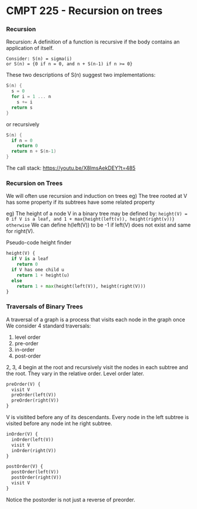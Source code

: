 # CMPT 225 - Recursion on trees

### Recursion

Recursion: A definition of a function is recursive if the body contains an application of itself.

```
Consider: S(n) = sigma(i)
or S(n) = {0 if n = 0, and n + S(n-1) if n >= 0}
```
These two descriptions of S(n) suggest two implementations:
```c++
S(n) {
  s = 0
  for i = 1 ... n
    s += i
  return s
}
```
or recursively
```c++
S(n) {
  if n = 0
    return 0
  return n + S(n-1)
}
```

The call stack: https://youtu.be/X8lmsAekDEY?t=485

### Recursion on Trees
We will often use recursion and induction on trees
eg) The tree rooted at V has some property if its subtrees have some related property

eg) The height of a node V in a binary tree may be defined by:
`height(V) = 0 if V is a leaf, and 1 + max{height(left(v)), height(right(v))} otherwise`
We can define h(left(V)) to be -1 if left(V) does not exist and same for right(V).

Pseudo-code height finder
```py
height(V) {
  if V is a leaf
    return 0
  if V has one child u
    return 1 + height(u)
  else
    return 1 + max(height(left(V)), height(right(V)))
}
```

### Traversals of Binary Trees
A traversal of a graph is a process that visits each node in the graph once
We consider 4 standard traversals:

1. level order
2. pre-order
3. in-order
4. post-order

2, 3, 4 begin at the root and recursively visit the nodes in each subtree and the root. They vary in the relative order.
Level order later.

```py
preOrder(V) {
  visit V
  preOrder(left(V))
  preOrder(right(V))
}
```
V is visitited before any of its descendants.
Every node in the left subtree is visited before any node int he right subtree.

```py
inOrder(V) {
  inOrder(left(V))
  visit V
  inOrder(right(V))
}
```

```py
postOrder(V) {
  postOrder(left(V))
  postOrder(right(V))
  visit V
}
```
Notice the postorder is not just a reverse of preorder.
